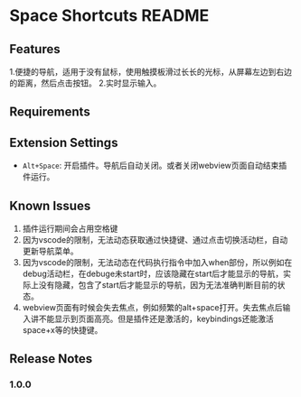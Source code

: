 # Space Shortcuts README



## Features

1.便捷的导航，适用于没有鼠标，使用触摸板滑过长长的光标，从屏幕左边到右边的距离，然后点击按钮。
2.实时显示输入。

## Requirements



## Extension Settings

* `Alt+Space`: 开启插件。导航后自动关闭。或者关闭webview页面自动结束插件运行。

## Known Issues
1. 插件运行期间会占用空格键
2. 因为vscode的限制，无法动态获取通过快捷键、通过点击切换活动栏，自动更新导航菜单。
3. 因为vscode的限制，无法动态在代码执行指令中加入when部份，所以例如在debug活动栏，在debuge未start时，应该隐藏在start后才能显示的导航，实际上没有隐藏，包含了start后才能显示的导航，因为无法准确判断目前的状态。
4. webview页面有时候会失去焦点，例如频繁的alt+space打开。失去焦点后输入讲不能显示到页面高亮。但是插件还是激活的，keybindings还能激活space+x等的快捷键。


## Release Notes


### 1.0.0



